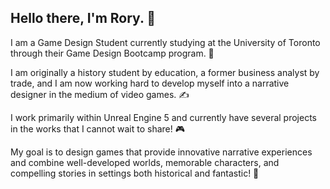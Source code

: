 ## Hello there, I'm Rory. 👋

I am a Game Design Student currently studying at the University of Toronto through their Game Design Bootcamp program. 🏫

I am originally a history student by education, a former business analyst by trade, and I am now working hard to develop myself into a narrative designer in the medium of video games. ✍

I work primarily within Unreal Engine 5 and currently have several projects in the works that I cannot wait to share! 🎮

My goal is to design games that provide innovative narrative experiences and combine well-developed worlds, memorable characters, and compelling stories in settings both historical and fantastic! 📖

